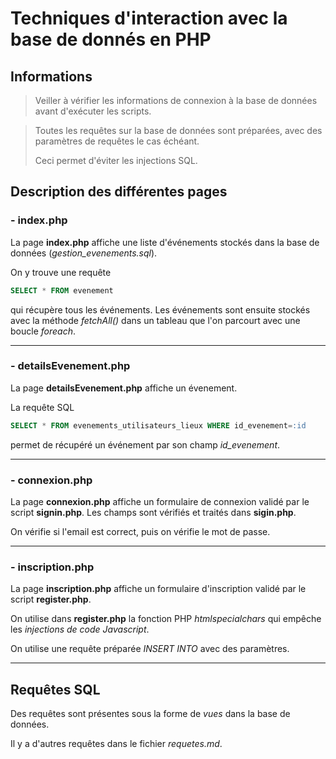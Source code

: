 # Techniques d'interaction avec la base de donnés en PHP

## Informations

> Veiller à vérifier les informations de connexion à la base de données avant d'exécuter les scripts.

> Toutes les requêtes sur la base de données sont préparées, avec des paramètres de requêtes le cas échéant. 
>
> Ceci permet d'éviter les injections SQL.

## Description des différentes pages

### - index.php

La page **index.php** affiche une liste d'événements stockés dans la base de données (*gestion_evenements.sql*).

On y trouve une requête 
```sql 
SELECT * FROM evenement
```
qui récupère tous les événements.
Les événements sont ensuite stockés avec la méthode *fetchAll()* dans un tableau que l'on parcourt avec une boucle *foreach*.

---

### - detailsEvenement.php

La page **detailsEvenement.php** affiche un évenement.

La requête SQL 
```sql
SELECT * FROM evenements_utilisateurs_lieux WHERE id_evenement=:id
```
permet de récupéré un événement par son champ *id_evenement*.

---

### - connexion.php

La page **connexion.php** affiche un formulaire de connexion validé par le script **signin.php**.
Les champs sont vérifiés et traités dans **sigin.php**.

On vérifie si l'email est correct, puis on vérifie le mot de passe.

---

### - inscription.php

La page **inscription.php** affiche un formulaire d'inscription validé par le script **register.php**.

On utilise dans **register.php** la fonction PHP *htmlspecialchars* qui empêche les *injections de code Javascript*.

On utilise une requête préparée *INSERT INTO* avec des paramètres.

---

## Requêtes SQL

Des requêtes sont présentes sous la forme de *vues* dans la base de données.

Il y a d'autres requêtes dans le fichier *requetes.md*.
